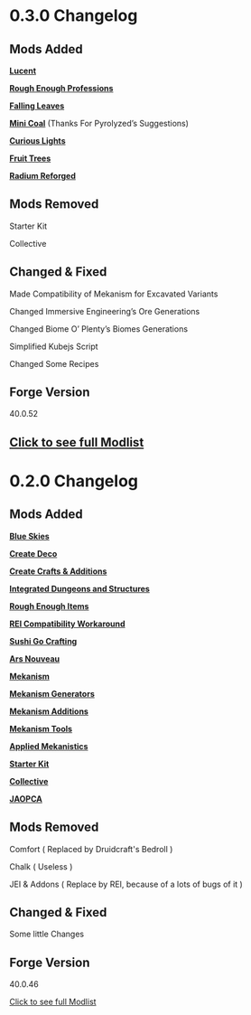 # 0.3.0 Changelog

## Mods Added

[**Lucent**](https://www.curseforge.com/minecraft/mc-mods/lucent)

[**Rough Enough Professions**](https://www.curseforge.com/minecraft/mc-mods/roughly-enough-professions-rep)

[**Falling Leaves**](https://www.curseforge.com/minecraft/mc-mods/falling-leaves-forge)

[**Mini Coal**](https://www.curseforge.com/minecraft/mc-mods/minicoal) (Thanks For Pyrolyzed’s Suggestions)

[**Curious Lights**](https://www.curseforge.com/minecraft/mc-mods/curious-lights)

[**Fruit Trees**](https://www.curseforge.com/minecraft/mc-mods/fruit-trees)

[**Radium Reforged**](https://www.curseforge.com/minecraft/mc-mods/radium-reforged)




## Mods Removed

Starter Kit

Collective




## Changed & Fixed

Made Compatibility of Mekanism for Excavated Variants

Changed Immersive Engineering’s Ore Generations

Changed Biome O’ Plenty’s Biomes Generations

Simplified Kubejs Script

Changed Some Recipes




## Forge Version

40.0.52


[Click to see full Modlist](https://github.com/TGMax233Michael/Magnificia/blob/main/modlist/Modlist.md)
----------------------------------------------------------------------------------------------------------------------------------------------------------

 

# 0.2.0 Changelog

## Mods Added

[**Blue Skies**](https://www.curseforge.com/minecraft/mc-mods/blue-skies)

[**Create Deco**](https://www.curseforge.com/minecraft/mc-mods/create-deco)

[**Create Crafts & Additions**](https://www.curseforge.com/minecraft/mc-mods/createaddition)

[**Integrated Dungeons and Structures**](https://www.curseforge.com/minecraft/mc-mods/idas)

[**Rough Enough Items**](https://www.curseforge.com/minecraft/mc-mods/roughly-enough-items)

[**REI Compatibility Workaround**](https://www.curseforge.com/minecraft/mc-mods/roughly-enough-items-hacks)

[**Sushi Go Crafting**](https://www.curseforge.com/minecraft/mc-mods/sushigocrafting)

[**Ars Nouveau**](https://www.curseforge.com/minecraft/mc-mods/ars-nouveau)

[**Mekanism**](https://www.curseforge.com/minecraft/mc-mods/mekanism)

[**Mekanism Generators**](https://www.curseforge.com/minecraft/mc-mods/mekanism-generators)

[**Mekanism Additions**](https://www.curseforge.com/minecraft/mc-mods/mekanism-additions)

[**Mekanism Tools**](https://www.curseforge.com/minecraft/mc-mods/mekanism-tools)

[**Applied Mekanistics**](https://www.curseforge.com/minecraft/mc-mods/applied-mekanistics)

[**Starter Kit**](https://www.curseforge.com/minecraft/mc-mods/starter-kit)

[**Collective**](https://www.curseforge.com/minecraft/mc-mods/collective)

[**JAOPCA**](https://www.curseforge.com/minecraft/mc-mods/jaopca)




## Mods Removed

Comfort ( Replaced by Druidcraft's Bedroll )

Chalk ( Useless )

JEI & Addons ( Replace by REI, because of a lots of bugs of it )




## Changed & Fixed

Some little Changes




## Forge Version

40.0.46




[Click to see full Modlist](https://github.com/TGMax233Michael/Magnificia/blob/main/modlist/Modlist.md)
